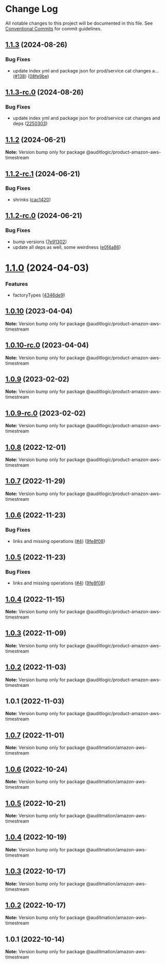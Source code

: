 # Change Log

All notable changes to this project will be documented in this file.
See [Conventional Commits](https://conventionalcommits.org) for commit guidelines.

## [1.1.3](https://github.com/auditlogic/product/compare/@auditlogic/product-amazon-aws-timestream@1.1.2...@auditlogic/product-amazon-aws-timestream@1.1.3) (2024-08-26)


### Bug Fixes

* update index yml and package json for prod/service cat changes a… ([#138](https://github.com/auditlogic/product/issues/138)) ([08fe9be](https://github.com/auditlogic/product/commit/08fe9beb1c8457462a19bc69caa02e6212d97e1a))





## [1.1.3-rc.0](https://github.com/auditlogic/product/compare/@auditlogic/product-amazon-aws-timestream@1.1.2...@auditlogic/product-amazon-aws-timestream@1.1.3-rc.0) (2024-08-26)


### Bug Fixes

* update index yml and package json for prod/service cat changes and deps ([2250303](https://github.com/auditlogic/product/commit/225030363a363608240135b7ebed386b28f01e4b))





## [1.1.2](https://github.com/auditlogic/product/compare/@auditlogic/product-amazon-aws-timestream@1.1.2-rc.1...@auditlogic/product-amazon-aws-timestream@1.1.2) (2024-06-21)

**Note:** Version bump only for package @auditlogic/product-amazon-aws-timestream





## [1.1.2-rc.1](https://github.com/auditlogic/product/compare/@auditlogic/product-amazon-aws-timestream@1.1.2-rc.0...@auditlogic/product-amazon-aws-timestream@1.1.2-rc.1) (2024-06-21)


### Bug Fixes

* shrinks ([cac1420](https://github.com/auditlogic/product/commit/cac14200fefcd8183ab69fe89a47bd3f70f563e9))





## [1.1.2-rc.0](https://github.com/auditlogic/product/compare/@auditlogic/product-amazon-aws-timestream@1.1.0...@auditlogic/product-amazon-aws-timestream@1.1.2-rc.0) (2024-06-21)


### Bug Fixes

* bump versions ([7e91302](https://github.com/auditlogic/product/commit/7e913023b8b312150ed7762c32fbbe616be71de5))
* update all deps as well, some weirdness ([e0f4a86](https://github.com/auditlogic/product/commit/e0f4a864714e2d3de6bbf3da014d5312fe53be2f))





# [1.1.0](https://github.com/auditlogic/product/compare/@auditlogic/product-amazon-aws-timestream@1.0.10...@auditlogic/product-amazon-aws-timestream@1.1.0) (2024-04-03)


### Features

* factoryTypes ([4346de9](https://github.com/auditlogic/product/commit/4346de92693aee892fccf725338ffc7b80ab182b))





## [1.0.10](https://github.com/auditlogic/product/compare/@auditlogic/product-amazon-aws-timestream@1.0.9...@auditlogic/product-amazon-aws-timestream@1.0.10) (2023-04-04)

**Note:** Version bump only for package @auditlogic/product-amazon-aws-timestream





## [1.0.10-rc.0](https://github.com/auditlogic/product/compare/@auditlogic/product-amazon-aws-timestream@1.0.9...@auditlogic/product-amazon-aws-timestream@1.0.10-rc.0) (2023-04-04)

**Note:** Version bump only for package @auditlogic/product-amazon-aws-timestream





## [1.0.9](https://github.com/auditlogic/product/compare/@auditlogic/product-amazon-aws-timestream@1.0.8...@auditlogic/product-amazon-aws-timestream@1.0.9) (2023-02-02)

**Note:** Version bump only for package @auditlogic/product-amazon-aws-timestream





## [1.0.9-rc.0](https://github.com/auditlogic/product/compare/@auditlogic/product-amazon-aws-timestream@1.0.8...@auditlogic/product-amazon-aws-timestream@1.0.9-rc.0) (2023-02-02)

**Note:** Version bump only for package @auditlogic/product-amazon-aws-timestream





## [1.0.8](https://github.com/auditlogic/product/compare/@auditlogic/product-amazon-aws-timestream@1.0.7...@auditlogic/product-amazon-aws-timestream@1.0.8) (2022-12-01)

**Note:** Version bump only for package @auditlogic/product-amazon-aws-timestream





## [1.0.7](https://github.com/auditlogic/product/compare/@auditlogic/product-amazon-aws-timestream@1.0.6...@auditlogic/product-amazon-aws-timestream@1.0.7) (2022-11-29)

**Note:** Version bump only for package @auditlogic/product-amazon-aws-timestream





## [1.0.6](https://github.com/auditlogic/product/compare/@auditlogic/product-amazon-aws-timestream@1.0.4...@auditlogic/product-amazon-aws-timestream@1.0.6) (2022-11-23)


### Bug Fixes

* links and missing operations ([#4](https://github.com/auditlogic/product/issues/4)) ([9fe8f08](https://github.com/auditlogic/product/commit/9fe8f08fe7c57fdb79f991ac35bd6ac2e7dcad38))





## [1.0.5](https://github.com/auditlogic/product/compare/@auditlogic/product-amazon-aws-timestream@1.0.4...@auditlogic/product-amazon-aws-timestream@1.0.5) (2022-11-23)


### Bug Fixes

* links and missing operations ([#4](https://github.com/auditlogic/product/issues/4)) ([9fe8f08](https://github.com/auditlogic/product/commit/9fe8f08fe7c57fdb79f991ac35bd6ac2e7dcad38))





## [1.0.4](https://github.com/auditlogic/product/compare/@auditlogic/product-amazon-aws-timestream@1.0.3...@auditlogic/product-amazon-aws-timestream@1.0.4) (2022-11-15)

**Note:** Version bump only for package @auditlogic/product-amazon-aws-timestream





## [1.0.3](https://github.com/auditlogic/product/compare/@auditlogic/product-amazon-aws-timestream@1.0.2...@auditlogic/product-amazon-aws-timestream@1.0.3) (2022-11-09)

**Note:** Version bump only for package @auditlogic/product-amazon-aws-timestream





## [1.0.2](https://github.com/auditlogic/product/compare/@auditlogic/product-amazon-aws-timestream@1.0.1...@auditlogic/product-amazon-aws-timestream@1.0.2) (2022-11-03)

**Note:** Version bump only for package @auditlogic/product-amazon-aws-timestream





## 1.0.1 (2022-11-03)

**Note:** Version bump only for package @auditlogic/product-amazon-aws-timestream





## [1.0.7](https://github.com/auditmation/store-content/compare/@auditmation/amazon-aws-timestream@1.0.6...@auditmation/amazon-aws-timestream@1.0.7) (2022-11-01)

**Note:** Version bump only for package @auditmation/amazon-aws-timestream





## [1.0.6](https://github.com/auditmation/store-content/compare/@auditmation/amazon-aws-timestream@1.0.5...@auditmation/amazon-aws-timestream@1.0.6) (2022-10-24)

**Note:** Version bump only for package @auditmation/amazon-aws-timestream





## [1.0.5](https://github.com/auditmation/store-content/compare/@auditmation/amazon-aws-timestream@1.0.4...@auditmation/amazon-aws-timestream@1.0.5) (2022-10-21)

**Note:** Version bump only for package @auditmation/amazon-aws-timestream





## [1.0.4](https://github.com/auditmation/store-content/compare/@auditmation/amazon-aws-timestream@1.0.3...@auditmation/amazon-aws-timestream@1.0.4) (2022-10-19)

**Note:** Version bump only for package @auditmation/amazon-aws-timestream





## [1.0.3](https://github.com/auditmation/store-content/compare/@auditmation/amazon-aws-timestream@1.0.2...@auditmation/amazon-aws-timestream@1.0.3) (2022-10-17)

**Note:** Version bump only for package @auditmation/amazon-aws-timestream





## [1.0.2](https://github.com/auditmation/store-content/compare/@auditmation/amazon-aws-timestream@1.0.1...@auditmation/amazon-aws-timestream@1.0.2) (2022-10-17)

**Note:** Version bump only for package @auditmation/amazon-aws-timestream





## 1.0.1 (2022-10-14)

**Note:** Version bump only for package @auditmation/amazon-aws-timestream
